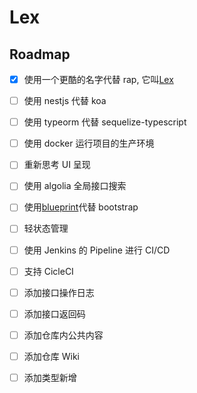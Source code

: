 # Lex

## Roadmap

- [x] 使用一个更酷的名字代替 rap, 它叫[Lex](https://zh.wikipedia.org/wiki/%E9%9B%B7%E5%85%8B%E6%96%AF%C2%B7%E8%B7%AF%E7%91%9F)
- [ ] 使用 nestjs 代替 koa
- [ ] 使用 typeorm 代替 sequelize-typescript
- [ ] 使用 docker 运行项目的生产环境
- [ ] 重新思考 UI 呈现
- [ ] 使用 algolia 全局接口搜索
- [ ] 使用[blueprint](https://blueprintjs.com/docs/#core)代替 bootstrap
- [ ] 轻状态管理
- [ ] 使用 Jenkins 的 Pipeline 进行 CI/CD
- [ ] 支持 CicleCI

- [ ] 添加接口操作日志
- [ ] 添加接口返回码
- [ ] 添加仓库内公共内容
- [ ] 添加仓库 Wiki
- [ ] 添加类型新增
